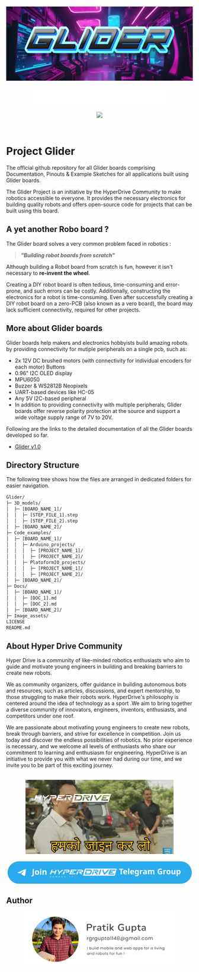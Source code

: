 
<p align="center">
    <img src="./Image_assets/Glider_github_logo.png" height="200">
</p>

<p align="center">
    <img src="./Image_assets/hyperdrive_logo_white.png" height="50">
</p>

<p align="center">
    <img src="https://img.shields.io/badge/lastest board-1.0-green">
</p>

</br>

# Project Glider  
The official github repository for all Glider boards comprising Documentation, Pinouts & Example Sketches for all applications built using Glider boards.

The Glider Project is an initiative by the HyperDrive Community to make robotics accessible to everyone. It provides the necessary electronics for building quality robots and offers open-source code for projects that can be built using this board.

## A yet another Robo board ?

The Glider board solves a very common problem faced in robotics : 

> ***"Building robot boards from scratch"*** 

Although building a Robot board from scratch is fun, however it isn't necessary to **re-invent the wheel**.

Creating a DIY robot board is often tedious, time-consuming and error-prone, and such errors can be costly. Additionally, constructing the electronics for a robot is time-consuming. Even after successfully creating a DIY robot board on a zero-PCB (also known as a vero board), the board may lack sufficient connectivity, required for other projects.

## More about Glider boards 

Glider boards help makers and electronics hobbyists build amazing robots by providing connectivity for mutiple peripherals on a single pcb, such as:

* 2x 12V DC brushed motors (with connectivity for individual encoders for each motor)
Buttons
* 0.96" I2C OLED display
* MPU6050
* Buzzer & WS2812B Neopixels
* UART-based devices like HC-05
* Any 5V I2C-based peripheral
* In addition to providing connectivity with multiple peripherals, Glider boards offer reverse polarity protection at the source and support a wide voltage supply range of 7V to 20V.

Following are the links to the detailed documentation of all the Glider boards developed so far. 

- [Glider v1.0](./Docs/Glider_v1.0/doc.md) 

## Directory Structure

The following tree shows how the files are arranged in dedicated folders for easier navigation.

```
Glider/   
├─ 3D_models/  
│  ├─ [BOARD_NAME_1]/  
│  │  ├─ [STEP_FILE_1].step  
│  │  ├─ [STEP_FILE_2].step  
│  ├─ [BOARD_NAME_2]/  
├─ Code_examples/  
│  ├─ [BOARD_NAME_1]/  
│  │  ├─ Arduino_projects/  
│  │  │  ├─ [PROJECT_NAME_1]/  
│  │  │  ├─ [PROJECT_NAME_2]/  
│  │  ├─ PlatoformIO_projects/  
│  │  │  ├─ [PROJECT_NAME_1]/  
│  │  │  ├─ [PROJECT_NAME_2]/  
│  ├─ [BOARD_NAME_2]/  
├─ Docs/  
│  ├─ [BOARD_NAME_1]/  
│  │  ├─ [DOC_1].md  
│  │  ├─ [DOC_2].md  
│  ├─ [BOARD_NAME_2]/  
├─ Image_assets/  
LICENSE  
README.md  
```

## About Hyper Drive Community

Hyper Drive is a community of like-minded robotics enthusiasts who aim to guide and motivate young engineers in building and breaking barriers to create new robots.

We as community organizers, offer guidance in building autonomous bots and resources, such as articles, discussions, and expert mentorship, to those struggling to make their robots work.
HyperDrive\'s philosophy is centered around the idea of technology as a sport .We aim to bring together a diverse community of innovators, engineers, inventors, enthusiasts, and competitors under one roof.

We are passionate about motivating young engineers to create new robots, break through barriers, and strive for excellence in competition.
Join us today and discover the endless possibilities of robotics. 
No prior experience is necessary, and we welcome all levels of enthusiasts who share our commitment to learning and enthusiasm for engineering. HyperDrive is an initiative to provide you with what we never had during our time, 
and we invite you to be part of this exciting journey.

<br/>

<div align="center">
    <img height="200" width="400" src="./Image_assets/join_group_meme.png" />
</div>

<br/>

<div align="center">  
    <a href="https://t.me/hyperdrivehd">
        <img height="60" width="497" src="./Image_assets/join_hyperdrive_link_img.png" />
    </a>
</div>

## Author

<div align="center">
    <img height="150" width="431" src="./Image_assets/about_author.png" />
</div>

<br/>
<br/>